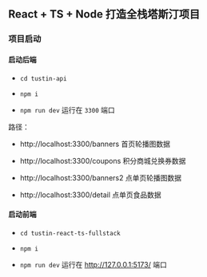 ## React + TS + Node 打造全栈塔斯汀项目

### 项目启动

#### 启动后端

- `cd tustin-api`

- `npm i`

- `npm run dev`  运行在 `3300` 端口

路径：

  - http://localhost:3300/banners    首页轮播图数据

  - http://localhost:3300/coupons    积分商城兑换券数据
  
  - http://localhost:3300/banners2   点单页轮播图数据

  - http://localhost:3300/detail     点单页食品数据

#### 启动前端

- `cd tustin-react-ts-fullstack`

- `npm i`

- `npm run dev`  运行在 http://127.0.0.1:5173/ 端口